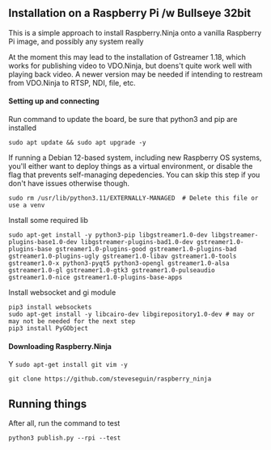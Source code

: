 ## Installation on a Raspberry Pi /w Bullseye 32bit

This is a simple approach to install Raspberry.Ninja onto a vanilla Raspberry Pi image, and possibly any system really

At the moment this may lead to the installation of Gstreamer 1.18, which works for publishing video to VDO.Ninja, but doens't quite work well with playing back video. A newer version may be needed if intending to restream from VDO.Ninja to RTSP, NDI, file, etc.

#### Setting up and connecting

Run command to update the board, be sure that python3 and pip are installed

``sudo apt update && sudo apt upgrade -y``

If running a Debian 12-based system, including new Raspberry OS systems, you'll either want to deploy things as a virtual environment, or disable the flag that prevents self-managing depedencies. You can skip this step if you don't have issues otherwise though.

```sudo rm /usr/lib/python3.11/EXTERNALLY-MANAGED  # Delete this file or use a venv```

Install some required lib

```
sudo apt-get install -y python3-pip libgstreamer1.0-dev libgstreamer-plugins-base1.0-dev libgstreamer-plugins-bad1.0-dev gstreamer1.0-plugins-base gstreamer1.0-plugins-good gstreamer1.0-plugins-bad gstreamer1.0-plugins-ugly gstreamer1.0-libav gstreamer1.0-tools gstreamer1.0-x python3-pyqt5 python3-opengl gstreamer1.0-alsa gstreamer1.0-gl gstreamer1.0-gtk3 gstreamer1.0-pulseaudio gstreamer1.0-nice gstreamer1.0-plugins-base-apps
```

Install websocket and gi module

```
pip3 install websockets 
sudo apt-get install -y libcairo-dev libgirepository1.0-dev # may or may not be needed for the next step
pip3 install PyGObject
```

#### Downloading Raspberry.Ninja
Y
```sudo apt-get install git vim -y```

```git clone https://github.com/steveseguin/raspberry_ninja```

## Running things

After all, run the command to test

```python3 publish.py --rpi --test```
